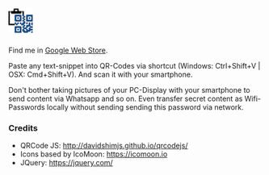 # ![Cody Paste Logo](https://raw.githubusercontent.com/loybert/cody-paste/master/assets/logo48.png "cody-paste")
Find me in [Google Web Store](https://chrome.google.com/webstore/detail/cody-paste-the-qrcode-cli/cjbckamgdjccookeodgcafnjfmljbmgf).

Paste any text-snippet into QR-Codes via shortcut (Windows: Ctrl+Shift+V | OSX: Cmd+Shift+V). And scan it with your smartphone.

Don't bother taking pictures of your PC-Display with your smartphone to send content via Whatsapp and so on. Even transfer secret content as Wifi-Passwords locally without sending sending this password via network.


### Credits
 * QRCode JS: http://davidshimjs.github.io/qrcodejs/
 * Icons based by IcoMoon: https://icomoon.io
 * JQuery: https://jquery.com/
